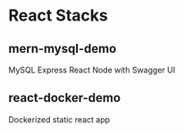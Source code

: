 # React Stacks

## mern-mysql-demo
MySQL Express React Node with Swagger UI

## react-docker-demo
Dockerized static react app
